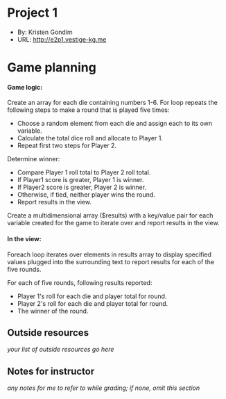 # Project 1
+ By: Kristen Gondim
+ URL: <http://e2p1.vestige-kg.me>

# Game planning
#### Game logic:
Create an array for each die containing numbers 1-6.
For loop repeats the following steps to make a round that is played five times:
+ Choose a random element from each die and assign each to its own variable.
+ Calculate the total dice roll and allocate to Player 1.
+ Repeat first two steps for Player 2.

Determine winner:
+ Compare Player 1 roll total to Player 2 roll total. 
+ If Player1 score is greater, Player 1 is winner. 
+ If Player2 score is greater, Player 2 is winner.
+ Otherwise, if tied, neither player wins the round. 
+ Report results in the view. 

Create a multidimensional array ($results) with a key/value pair for each variable created for the game to iterate over and report results in the view.
#### In the view:
Foreach loop iterates over elements in results array to display specified values plugged into the surrounding text to report results for each of the five rounds.

For each of five rounds, following results reported: 
+ Player 1's roll for each die and player total for round.
+ Player 2's roll for each die and player total for round.
+ The winner of the round.


## Outside resources
*your list of outside resources go here*

## Notes for instructor
*any notes for me to refer to while grading; if none, omit this section*